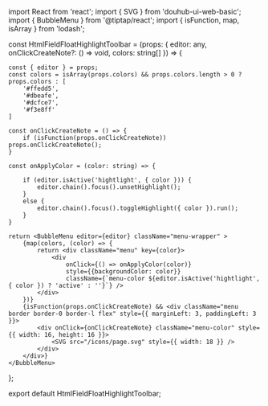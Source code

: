 import React from 'react';
import { SVG } from 'douhub-ui-web-basic';
import { BubbleMenu } from '@tiptap/react';
import { isFunction, map, isArray } from 'lodash';

const HtmlFieldFloatHighlightToolbar = (props: {
    editor: any,
    onClickCreateNote?: () => void,
    colors: string[]
}) => {

    const { editor } = props;
    const colors = isArray(props.colors) && props.colors.length > 0 ? props.colors : [
        '#ffedd5',
        '#dbeafe',
        '#dcfce7',
        '#f3e8ff'
    ]

    const onClickCreateNote = () => {
        if (isFunction(props.onClickCreateNote)) props.onClickCreateNote();
    }

    const onApplyColor = (color: string) => {

        if (editor.isActive('hightlight', { color })) {
            editor.chain().focus().unsetHighlight();
        }
        else {
            editor.chain().focus().toggleHighlight({ color }).run();
        }
    }

    return <BubbleMenu editor={editor} className="menu-wrapper" >
        {map(colors, (color) => {
            return <div className="menu" key={color}>
                <div
                    onClick={() => onApplyColor(color)}
                    style={{backgroundColor: color}}
                    className={`menu-color ${editor.isActive('hightlight', { color }) ? 'active' : ''}`} />
            </div>
        })}
        {isFunction(props.onClickCreateNote) && <div className="menu border border-0 border-l flex" style={{ marginLeft: 3, paddingLeft: 3 }}>
            <div onClick={onClickCreateNote} className="menu-color" style={{ width: 16, height: 16 }}>
                <SVG src="/icons/page.svg" style={{ width: 18 }} />
            </div>
        </div>}
    </BubbleMenu>
};

export default HtmlFieldFloatHighlightToolbar;